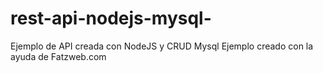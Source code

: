 # rest-api-nodejs-mysql-
Ejemplo de API creada con NodeJS y CRUD Mysql
Ejemplo creado con la ayuda de Fatzweb.com
